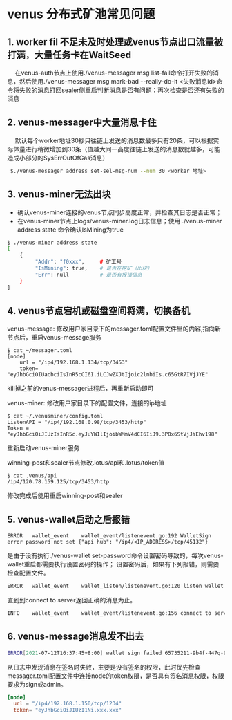# venus 分布式矿池常见问题

## 1. worker fil 不足未及时处理或venus节点出口流量被打满，大量任务卡在WaitSeed

&ensp;&ensp; 在venus-auth节点上使用./venus-messager msg list-fail命令打开失败的消息，然后使用./venus-messager msg mark-bad --really-do-it <失败消息id>命令将失败的消息打回sealer侧重启判断消息是否有问题；再次检查是否还有失败的消息


## 2. venus-messager中大量消息卡住

&ensp;&ensp; 默认每个worker地址30秒只往链上发送的消息数最多只有20条，可以根据实际体量进行稍微增加到30条（值越大同一高度往链上发送的消息数就越多，可能造成小部分的SysErrOutOfGas消息）
             
```sh
 $./venus-messager address set-sel-msg-num --num 30 <worker 地址>
```


## 3. venus-miner无法出块
- 确认venus-miner连接的venus节点同步高度正常，并检查其日志是否正常；
- 在venus-miner节点上logs/venus-miner.log日志信息；使用 ./venus-miner address state 命令确认IsMining为true
```sh
$ ./venus-miner address state
[
    {
         "Addr": "f0xxx",     # 矿工号
         "IsMining": true,    # 是否在挖矿（出块）
         "Err": null          # 是否有报错信息
    }
]   
```

## 4. venus节点宕机或磁盘空间将满，切换备机
venus-message: 修改用户家目录下的messager.toml配置文件里的内容,指向新节点后，重启venus-message服务
```
$ cat ~/messager.toml
[node]
    url = "/ip4/192.168.1.134/tcp/3453"
    token= "eyJhbGciOIUacbciIsInR5cCI6I.iLCJwZXJtIjoic2lnbiIs.c65GtR7IVjJYE"
```
kill掉之前的venus-messager进程后，再重新启动即可

venus-miner: 修改用户家目录下的配置文件，连接的ip地址
```
$ cat ~/.venusminer/config.toml
ListenAPI = "/ip4/192.168.0.98/tcp/3453/http"
Token = "eyJhbGciOiJIUzIsInR5c.eyJuYW1lIjoibWMmV4dCI6IiJ9.3P0x6StVjJYEhv198"
```
重新启动venus-miner服务

winning-post和sealer节点修改.lotus/api和.lotus/token值
```
$ cat .venus/api
/ip4/120.78.159.125/tcp/3453/http
```
修改完成后使用重启winning-post和sealer

## 5. venus-wallet启动之后报错

```
ERROR	wallet_event	wallet_event/listenevent.go:192 WalletSign error password not set {"api hub": "/ip4/<IP_ADDRESS>/tcp/45132"}
```

是由于没有执行./venus-wallet set-password命令设置密码导致的，每次venus-wallet重启都需要执行设置密码的操作；
设置密码后，如果有下列报错，则需要检查配置文件。

```bash
ERROR	wallet_event	wallet_listen/listenevent.go:120 listen wallet event errored: listenWalletRequestOnce listenWalletRequestOnce call failed: handler: websocket connection closed {"api hub": "/ip4/47.251.6.27/tcp/45132"}
```

直到到connect to server返回正确的消息为止。

```bash
INFO	wallet_event	wallet_event/listenevent.go:156 connect to server 65735211-9b4f-447q-9c8f-ad23791c75e {"api hub": "/ip4/47.251.6.27/tcp/45132"}
```

## 6. venus-message消息发不出去

```bash
ERROR[2021-07-12T16:37:45+8:00] wallet sign failed 65735211-9b4f-447q-9c8f-ad23791c75e fail could not decrypt key with given password
```

从日志中发现消息在签名时失败，主要是没有签名的权限，此时优先检查messager.toml配置文件中连接node的token权限，是否具有签名消息权限，权限要求为sign或admin。

```toml
[node]
  url = "/ip4/192.168.1.150/tcp/1234"
  token= "eyJhbGciOiJIUzI1Ni.xxx.xxx"
```

